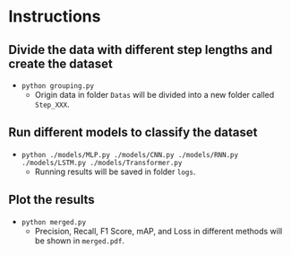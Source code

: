 # Instructions

## Divide the data with different step lengths and create the dataset
- `python grouping.py`
  - Origin data in folder `Datas` will be divided into a new folder called `Step_XXX`.

## Run different models to classify the dataset
- `python ./models/MLP.py ./models/CNN.py ./models/RNN.py ./models/LSTM.py ./models/Transformer.py`
  - Running results will be saved in folder `logs`.

## Plot the results
- `python merged.py`
  - Precision, Recall, F1 Score, mAP, and Loss in different methods will be shown in `merged.pdf`.

